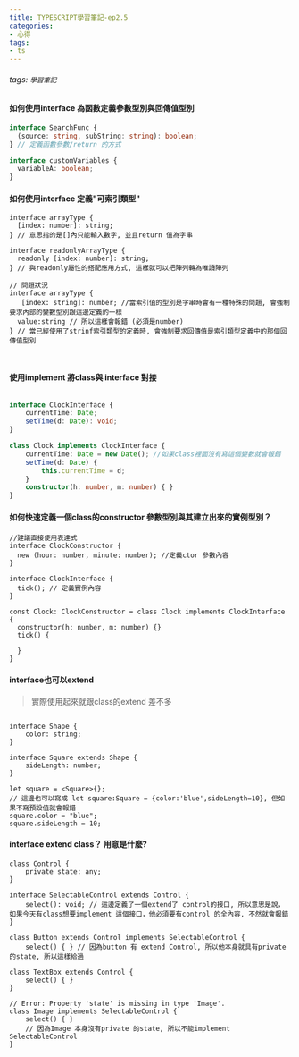 ```yaml
---
title: TYPESCRIPT學習筆記-ep2.5
categories: 
- 心得
tags:
- ts
---
```


###### tags: `學習筆記`

#### 如何使用interface 為函數定義參數型別與回傳值型別

``` typescript
interface SearchFunc {
  (source: string, subString: string): boolean;
} // 定義函數參數/return 的方式

interface customVariables {
  variableA: boolean;
}
```

#### 如何使用interface 定義"可索引類型"

```typescript=
interface arrayType {
  [index: number]: string;
} // 意思指的是[]內只能輸入數字, 並且return 值為字串

interface readonlyArrayType {
  readonly [index: number]: string;
} // 與readonly屬性的搭配應用方式, 這樣就可以把陣列轉為唯讀陣列

// 問題狀況
interface arrayType {
   [index: string]: number; //當索引值的型別是字串時會有一種特殊的問題, 會強制要求內部的變數型別跟這邊定義的一樣
  value:string // 所以這樣會報錯 (必須是number)
} // 當已經使用了strinf索引類型的定義時, 會強制要求回傳值是索引類型定義中的那個回傳值型別



```

#### 使用implement 將class與 interface 對接

```typescript

interface ClockInterface {
    currentTime: Date;
    setTime(d: Date): void;
}

class Clock implements ClockInterface {
    currentTime: Date = new Date(); //如果class裡面沒有寫這個變數就會報錯
    setTime(d: Date) {
        this.currentTime = d;
    }
    constructor(h: number, m: number) { }
}

```


#### 如何快速定義一個class的constructor 參數型別與其建立出來的實例型別？

```typescript=
//建議直接使用表達式
interface ClockConstructor {
  new (hour: number, minute: number); //定義ctor 參數內容
}

interface ClockInterface {
  tick(); // 定義實例內容
}

const Clock: ClockConstructor = class Clock implements ClockInterface {
  constructor(h: number, m: number) {}
  tick() {

  }
}
```



#### interface也可以extend

> 實際使用起來就跟class的extend 差不多

```typescript=

interface Shape {
    color: string;
}

interface Square extends Shape {
    sideLength: number;
}

let square = <Square>{};  
// 這邊也可以寫成 let square:Square = {color:'blue',sideLength=10}, 但如果不寫預設值就會報錯
square.color = "blue";
square.sideLength = 10;
```

#### interface extend class？ 用意是什麼?

```typescript=
class Control {
    private state: any;
}

interface SelectableControl extends Control {
    select(): void; // 這邊定義了一個extend了 control的接口, 所以意思是說，如果今天有class想要implement 這個接口，他必須要有control 的全內容, 不然就會報錯
}

class Button extends Control implements SelectableControl {
    select() { } // 因為button 有 extend Control, 所以他本身就具有private 的state, 所以這樣給過

class TextBox extends Control {
    select() { }
}

// Error: Property 'state' is missing in type 'Image'.
class Image implements SelectableControl {
    select() { }
    // 因為Image 本身沒有private 的state, 所以不能implement SelectableControl
}


```